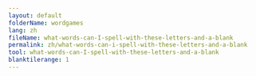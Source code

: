 ```yaml
---
layout: default
folderName: wordgames
lang: zh
fileName: what-words-can-I-spell-with-these-letters-and-a-blank
permalink: zh/what-words-can-i-spell-with-these-letters-and-a-blank
tool: what-words-can-I-spell-with-these-letters-and-a-blank
blanktilerange: 1
---     
```

